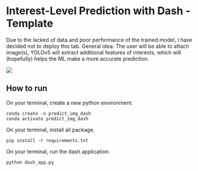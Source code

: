 # Interest-Level Prediction with Dash - Template
Due to the lacked of data and poor performance of the trained model, I have decided not to deploy this tab. General idea: The user will be able to attach image(s), YOLOv5 will extract additional features of interests, which will (hopefully) helps the ML make a more accurate prediction.

![](https://github.com/mnguyen0226/two_sigma_property_listing/blob/main/dash/assets/photos/experience_ilp_img.png)

## How to run
On your terminal, create a new python environment.
```
conda create -n predict_img_dash
conda activate predict_img_dash
```

On your terminal, install all package.
```
pip install -r requirements.txt
```

On your terminal, run the dash application.
```
python dash_app.py
```